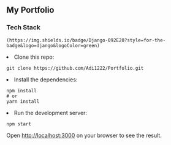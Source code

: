 ## My Portfolio

### Tech Stack
	(https://img.shields.io/badge/Django-092E20?style=for-the-badge&logo=django&logoColor=green)

<li>Clone this repo:

```$xslt
git clone https://github.com/Adi1222/Portfolio.git
```

<li>Install the dependencies:

```$xslt
npm install 
# or
yarn install
```

<li>Run the development server:

```
npm start
```

Open [http://localhost:3000](http://localhost:3000) on your browser to see the result.